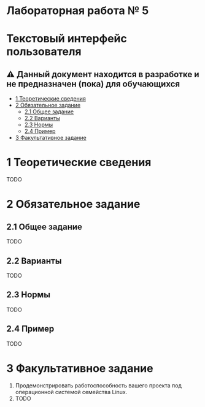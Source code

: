 
# Лабораторная работа № 5 <!-- omit in toc -->
# Текстовый интерфейс пользователя <!-- omit in toc -->

## ⚠ Данный документ находится в разработке и не предназначен (пока) для обучающихся <!-- omit in toc -->

- [1 Теоретические сведения](#1-теоретические-сведения)
- [2 Обязательное задание](#2-обязательное-задание)
  - [2.1 Общее задание](#21-общее-задание)
  - [2.2 Варианты](#22-варианты)
  - [2.3 Нормы](#23-нормы)
  - [2.4 Пример](#24-пример)
- [3 Факультативное задание](#3-факультативное-задание)

# 1 Теоретические сведения

TODO



# 2 Обязательное задание

## 2.1 Общее задание

TODO



## 2.2 Варианты

TODO



## 2.3 Нормы

TODO



## 2.4 Пример

TODO



# 3 Факультативное задание

1. Продемонстрировать работоспособность вашего проекта под операционной системой семейства Linux.
1. TODO
